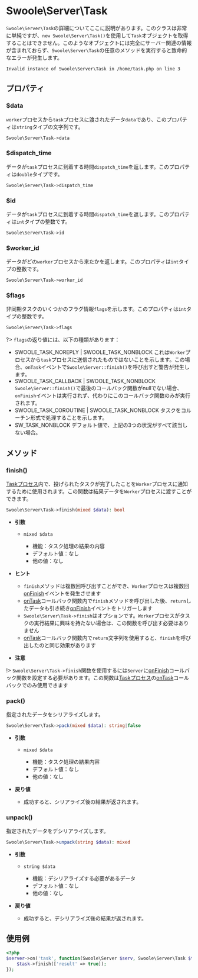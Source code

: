 # Swoole\Server\Task

`Swoole\Server\Task`の詳細についてここに説明があります。このクラスは非常に単純ですが、`new Swoole\Server\Task()`を使用して`Task`オブジェクトを取得することはできません。このようなオブジェクトには完全にサーバー関連の情報が含まれておらず、`Swoole\Server\Task`の任意のメソッドを実行すると致命的なエラーが発生します。

```shell
Invalid instance of Swoole\Server\Task in /home/task.php on line 3
```


## プロパティ

### $data

`worker`プロセスから`task`プロセスに渡されたデータ`data`であり、このプロパティは`string`タイプの文字列です。

```php
Swoole\Server\Task->data
```

### $dispatch_time

データが`task`プロセスに到着する時間`dispatch_time`を返します。このプロパティは`double`タイプです。

```php
Swoole\Server\Task->dispatch_time
```

### $id

データが`task`プロセスに到着する時間`dispatch_time`を返します。このプロパティは`int`タイプの整数です。

```php
Swoole\Server\Task->id
```

### $worker_id

データがどの`worker`プロセスから来たかを返します。このプロパティは`int`タイプの整数です。

```php
Swoole\Server\Task->worker_id
```

### $flags

非同期タスクのいくつかのフラグ情報`flags`を示します。このプロパティは`int`タイプの整数です。

```php
Swoole\Server\Task->flags
```

?> `flags`の返り値には、以下の種類があります：  
  - SWOOLE_TASK_NOREPLY | SWOOLE_TASK_NONBLOCK これは`Worker`プロセスから`task`プロセスに送信されたものではないことを示します。この場合、`onTask`イベントで`Swoole\Server::finish()`を呼び出すと警告が発生します。  
  - SWOOLE_TASK_CALLBACK | SWOOLE_TASK_NONBLOCK `Swoole\Server::finish()`で最後のコールバック関数がnullでない場合、`onFinish`イベントは実行されず、代わりにこのコールバック関数のみが実行されます。 
  - SWOOLE_TASK_COROUTINE | SWOOLE_TASK_NONBLOCK タスクをコルーチン形式で処理することを示します。 
  - SW_TASK_NONBLOCK デフォルト値で、上記の3つの状況がすべて該当しない場合。

## メソッド

### finish()

[Taskプロセス](/learn?id=taskworkerプロセス)内で、投げられたタスクが完了したことを`Worker`プロセスに通知するために使用されます。この関数は結果データを`Worker`プロセスに渡すことができます。

```php
Swoole\Server\Task->finish(mixed $data): bool
```

  * **引数**

    * `mixed $data`

      * 機能：タスク処理の結果の内容
      * デフォルト値：なし
      * 他の値：なし

  * **ヒント**
    * `finish`メソッドは複数回呼び出すことができ、`Worker`プロセスは複数回[onFinish](/server/events?id=onfinish)イベントを発生させます
    * [onTask](/server/events?id=ontask)コールバック関数内で`finish`メソッドを呼び出した後、`return`したデータも引き続き[onFinish](/server/events?id=onfinish)イベントをトリガーします
    * `Swoole\Server\Task->finish`はオプションです。`Worker`プロセスがタスクの実行結果に興味を持たない場合は、この関数を呼び出す必要はありません
    * [onTask](/server/events?id=ontask)コールバック関数内で`return`文字列を使用すると、`finish`を呼び出したのと同じ効果があります

  * **注意**

  !> `Swoole\Server\Task->finish`関数を使用するには`Server`に[onFinish](/server/events?id=onfinish)コールバック関数を設定する必要があります。この関数は[Taskプロセス](/learn?id=taskworkerプロセス)の[onTask](/server/events?id=ontask)コールバックでのみ使用できます


### pack()

指定されたデータをシリアライズします。

```php
Swoole\Server\Task->pack(mixed $data): string|false
```

  * **引数**

    * `mixed $data`

      * 機能：タスク処理の結果内容
      * デフォルト値：なし
      * 他の値：なし

  * **戻り値**
    * 成功すると、シリアライズ後の結果が返されます。 

### unpack()

指定されたデータをデシリアライズします。

```php
Swoole\Server\Task->unpack(string $data): mixed
```

  * **引数**

    * `string $data`

      * 機能：デシリアライズする必要があるデータ
      * デフォルト値：なし
      * 他の値：なし

  * **戻り値**
    * 成功すると、デシリアライズ後の結果が返されます。 

## 使用例
```php
<?php
$server->on('task', function(Swoole\Server $serv, Swoole\Server\Task $task) {
    $task->finish(['result' => true]);
});
``` 
